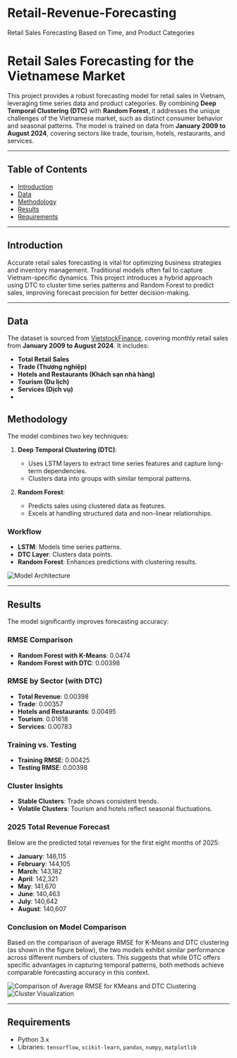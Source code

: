 # Retail-Revenue-Forecasting
Retail Sales Forecasting Based on Time, and Product Categories
# Retail Sales Forecasting for the Vietnamese Market

This project provides a robust forecasting model for retail sales in Vietnam, leveraging time series data and product categories. By combining **Deep Temporal Clustering (DTC)** with **Random Forest**, it addresses the unique challenges of the Vietnamese market, such as distinct consumer behavior and seasonal patterns. The model is trained on data from **January 2009 to August 2024**, covering sectors like trade, tourism, hotels, restaurants, and services.

---

## Table of Contents

- [Introduction](#introduction)
- [Data](#data)
- [Methodology](#methodology)
- [Results](#results)
- [Requirements](#requirements)

---

## Introduction

Accurate retail sales forecasting is vital for optimizing business strategies and inventory management. Traditional models often fail to capture Vietnam-specific dynamics. This project introduces a hybrid approach using DTC to cluster time series patterns and Random Forest to predict sales, improving forecast precision for better decision-making.

---

## Data

The dataset is sourced from [VietstockFinance](https://vietstock.vn/), covering monthly retail sales from **January 2009 to August 2024**. It includes:

- **Total Retail Sales**
- **Trade (Thương nghiệp)**
- **Hotels and Restaurants (Khách sạn nhà hàng)**
- **Tourism (Du lịch)**
- **Services (Dịch vụ)**
- 
## Methodology

The model combines two key techniques:

1. **Deep Temporal Clustering (DTC)**:
   - Uses LSTM layers to extract time series features and capture long-term dependencies.
   - Clusters data into groups with similar temporal patterns.

2. **Random Forest**:
   - Predicts sales using clustered data as features.
   - Excels at handling structured data and non-linear relationships.

### Workflow
- **LSTM**: Models time series patterns.
- **DTC Layer**: Clusters data points.
- **Random Forest**: Enhances predictions with clustering results.

![Model Architecture](![image](https://github.com/user-attachments/assets/8aa33d8f-fe1d-4459-8d74-42337d9c9860)
)

---

## Results

The model significantly improves forecasting accuracy:

### RMSE Comparison
- **Random Forest with K-Means**: 0.0474
- **Random Forest with DTC**: 0.00398

### RMSE by Sector (with DTC)
- **Total Revenue**: 0.00398
- **Trade**: 0.00357
- **Hotels and Restaurants**: 0.00495
- **Tourism**: 0.01618
- **Services**: 0.00783

### Training vs. Testing
- **Training RMSE**: 0.00425
- **Testing RMSE**: 0.00398

### Cluster Insights
- **Stable Clusters**: Trade shows consistent trends.
- **Volatile Clusters**: Tourism and hotels reflect seasonal fluctuations.

### 2025 Total Revenue Forecast
Below are the predicted total revenues for the first eight months of 2025:
- **January**: 146,115
- **February**: 144,105
- **March**: 143,182
- **April**: 142,321
- **May**: 141,670
- **June**: 140,463
- **July**: 140,642
- **August**: 140,607

### Conclusion on Model Comparison
Based on the comparison of average RMSE for K-Means and DTC clustering (as shown in the figure below), the two models exhibit similar performance across different numbers of clusters. This suggests that while DTC offers specific advantages in capturing temporal patterns, both methods achieve comparable forecasting accuracy in this context.

![Comparison of Average RMSE for KMeans and DTC Clustering](images/rmse_comparison.png)
![Cluster Visualization](images/cluster_visualization.png)

---
## Requirements
- Python 3.x
- Libraries: `tensorflow`, `scikit-learn`, `pandas`, `numpy`, `matplotlib`
